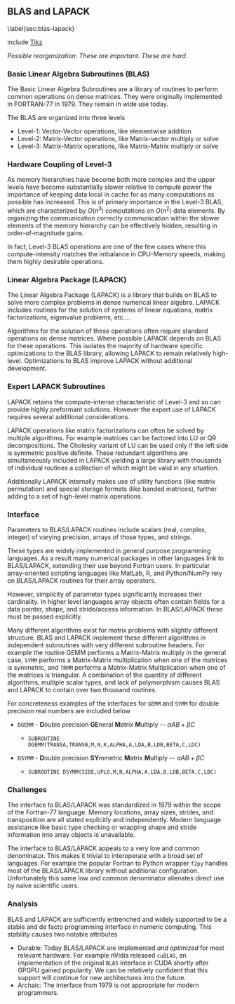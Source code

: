 
## BLAS and LAPACK

\label{sec:blas-lapack}

include [Tikz](tikz_computation.md)

*Possible reorganization: These are important.  These are hard.*

### Basic Linear Algebra Subroutines (BLAS)

The Basic Linear Algebra Subroutines are a library of routines to perform common operations on dense matrices.  They were originally implemented in FORTRAN-77 in 1979.  They remain in wide use today.

The BLAS are organized into three levels

*   Level-1:  Vector-Vector operations, like elementwise addition
*   Level-2:  Matrix-Vector operations, like Matrix-vector multiply or solve
*   Level-3:  Matrix-Matrix operations, like Matrix-Matrix multiply or solve

### Hardware Coupling of Level-3

As memory hierarchies have become both more complex and the upper levels have become substantially slower relative to compute power the importance of keeping data local in cache for as many computations as possible has increased.  This is of primary importance in the Level-3 BLAS, which are characterized by $O(n^3)$ computations on $O(n^2)$ data elements.  By organizing the communication correctly communication within the slower elements of the memory hierarchy can be effectively hidden, resulting in order-of-magnitude gains.

In fact, Level-3 BLAS operations are one of the few cases where this compute-intensity matches the imbalance in CPU-Memory speeds, making them highly desirable operations.

### Linear Algebra Package (LAPACK)

The Linear Algebra Package (LAPACK) is a library that builds on BLAS to solve more complex problems in dense numerical linear algebra.  LAPACK includes routines for the solution of systems of linear equations, matrix factorizations, eigenvalue problems, etc....

Algorithms for the solution of these operations often require standard operations on dense matrices.  Where possible LAPACK depends on BLAS for these operations.  This isolates the majority of hardware specific optimizations to the BLAS library, allowing LAPACK to remain relatively high-level.  Optimizations to BLAS improve LAPACK without additional development.

### Expert LAPACK Subroutines

LAPACK retains the compute-intense characteristic of Level-3 and so can provide highly preformant solutions.  However the expert use of LAPACK requires several additional considerations.

LAPACK operations like matrix factorizations can often be solved by multiple algorithms.  For example matrices can be factored into LU or QR decompositions.  The Cholesky variant of LU can be used only if the left side is symmetric positive definite.  These redundant algorithms are simultaneously included in LAPACK yielding a large library with thousands of individual routines a collection of which might be valid in any situation.

Additionally LAPACK internally makes use of utility functions (like matrix permutation) and special storage formats (like banded matrices), further adding to a set of high-level matrix operations.

### Interface

Parameters to BLAS/LAPACK routines include scalars (real, complex, integer) of varying precision, arrays of those types, and strings.  

These types are widely implemented in general purpose programming languages.  As a result many numerical packages in other languages link to BLAS/LAPACK, extending their use beyond Fortran users.  In particular array-oriented scripting languages like MatLab, R, and Python/NumPy rely on BLAS/LAPACK routines for their array operators.

However, simplicity of parameter types significantly increases their cardinality.  In higher level languages array objects often contain fields for a data pointer, shape, and stride/access information.  In BLAS/LAPACK these must be passed explicitly.

Many different algorithms exist for matrix problems with slightly different structure.  BLAS and LAPACK implement these different algorithms in independent subroutines with very different subroutine headers.  For example the routine GEMM performs a Matrix-Matrix multiply in the general case, `SYMM` performs a Matrix-Matrix multiplication when one of the matrices is symmetric, and `TRMM` performs a Matrix-Matrix Multiplication when one of the matrices is triangular.  A combination of the quantity of different algorithms, multiple scalar types, and lack of polymorphism causes BLAS and LAPACK to contain over two thousand routines.

For concreteness examples of the interfaces for `GEMM` and `SYMM` for double precision real numbers are included below

*  `DGEMM` - **D**ouble precision **GE**neral **M**atrix **M**ultiply -- $\alpha A B + \beta C$
    *   `SUBROUTINE DGEMM(TRANSA,TRANSB,M,N,K,ALPHA,A,LDA,B,LDB,BETA,C,LDC)`

*  `DSYMM` - **D**ouble precision **SY**mmetric **M**atrix **M**ultiply -- $\alpha A B + \beta C$
    *   `SUBROUTINE DSYMM(SIDE,UPLO,M,N,ALPHA,A,LDA,B,LDB,BETA,C,LDC)`


### Challenges

The interface to BLAS/LAPACK was standardized in 1979 within the scope of the Fortran-77 language.  Memory locations, array sizes, strides, and transposition are all stated explicitly and independently.  Modern language assistance like basic type checking or wrapping shape and stride information into array objects is unavailable.

The interface to BLAS/LAPACK appeals to a very low and common denominator.  This makes it trivial to interoperate with a broad set of languages.  For example the popular Fortran to Python wrapper `f2py` handles most of the BLAS/LAPACK library without additional configuration.  Unfortunately this same low and common denominator alienates direct use by naive scientific users.


### Analysis

BLAS and LAPACK are sufficiently entrenched and widely supported to be a stable and de facto programming interface in numeric computing.  This stability causes two notable attributes 

*   Durable: Today BLAS/LAPACK are implemented *and optimized* for most relevant hardware.  For example nVidia released `cuBLAS`, an implementation of the original `BLAS` interface in CUDA shortly after GPGPU gained popularity.  We can be relatively confident that this support will continue for new architectures into the future.
*   Archaic: The interface from 1979 is not appropriate for modern programmers.

